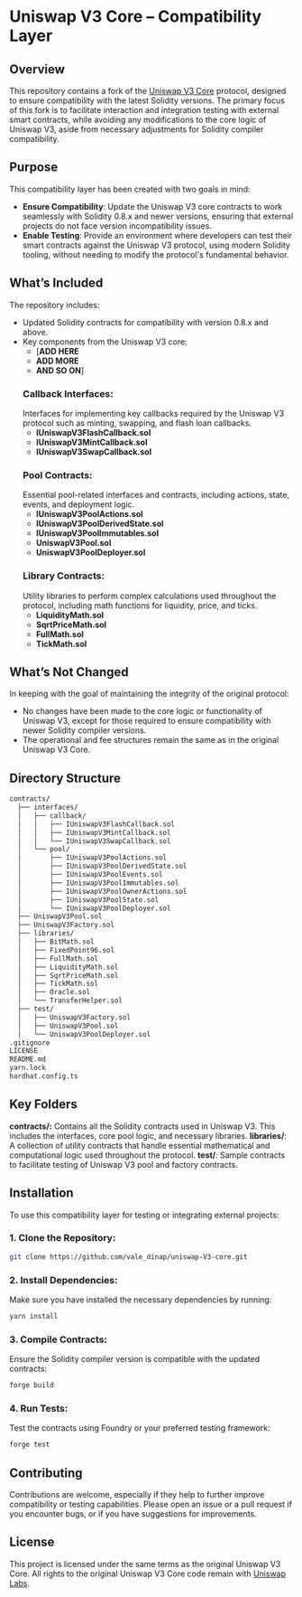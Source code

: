 # Uniswap V3 Core – Compatibility Layer

## Overview
This repository contains a fork of the [Uniswap V3 Core](https://github.com/Uniswap/v3-core) protocol, designed to ensure compatibility with the latest Solidity versions. The primary focus of this fork is to facilitate interaction and integration testing with external smart contracts, while avoiding any modifications to the core logic of Uniswap V3, aside from necessary adjustments for Solidity compiler compatibility.

## Purpose
This compatibility layer has been created with two goals in mind:
- **Ensure Compatibility**: Update the Uniswap V3 core contracts to work seamlessly with Solidity 0.8.x and newer versions, ensuring that external projects do not face version incompatibility issues.
- **Enable Testing**: Provide an environment where developers can test their smart contracts against the Uniswap V3 protocol, using modern Solidity tooling, without needing to modify the protocol's fundamental behavior.

## What’s Included
The repository includes:
- Updated Solidity contracts for compatibility with version 0.8.x and above.
- Key components from the Uniswap V3 core:
  - [**ADD HERE**
  - **ADD MORE**
  - **AND SO ON**]
  ### Callback Interfaces:
  Interfaces for implementing key callbacks required by the Uniswap V3 protocol such as minting, swapping, and flash loan callbacks.
    - **IUniswapV3FlashCallback.sol**
    - **IUniswapV3MintCallback.sol**
    - **IUniswapV3SwapCallback.sol**
  ### Pool Contracts:
  Essential pool-related interfaces and contracts, including actions, state, events, and deployment logic.
    - **IUniswapV3PoolActions.sol**
    - **IUniswapV3PoolDerivedState.sol**
    - **IUniswapV3PoolImmutables.sol**
    - **UniswapV3Pool.sol**
    - **UniswapV3PoolDeployer.sol**
  ### Library Contracts:
  Utility libraries to perform complex calculations used throughout the protocol, including math functions for liquidity, price, and ticks.
    - **LiquidityMath.sol**
    - **SqrtPriceMath.sol**
    - **FullMath.sol**
    - **TickMath.sol**

## What’s Not Changed
In keeping with the goal of maintaining the integrity of the original protocol:
- No changes have been made to the core logic or functionality of Uniswap V3, except for those required to ensure compatibility with newer Solidity compiler versions.
- The operational and fee structures remain the same as in the original Uniswap V3 Core.

## Directory Structure
```bash
contracts/
  ├── interfaces/
  │   ├── callback/
  │   │   ├── IUniswapV3FlashCallback.sol
  │   │   ├── IUniswapV3MintCallback.sol
  │   │   └── IUniswapV3SwapCallback.sol
  │   └── pool/
  │       ├── IUniswapV3PoolActions.sol
  │       ├── IUniswapV3PoolDerivedState.sol
  │       ├── IUniswapV3PoolEvents.sol
  │       ├── IUniswapV3PoolImmutables.sol
  │       ├── IUniswapV3PoolOwnerActions.sol
  │       ├── IUniswapV3PoolState.sol
  │       └── IUniswapV3PoolDeployer.sol
  ├── UniswapV3Pool.sol
  ├── UniswapV3Factory.sol
  ├── libraries/
  │   ├── BitMath.sol
  │   ├── FixedPoint96.sol
  │   ├── FullMath.sol
  │   ├── LiquidityMath.sol
  │   ├── SqrtPriceMath.sol
  │   ├── TickMath.sol
  │   ├── Oracle.sol
  │   └── TransferHelper.sol
  ├── test/
  │   ├── UniswapV3Factory.sol
  │   ├── UniswapV3Pool.sol
  │   └── UniswapV3PoolDeployer.sol
.gitignore
LICENSE
README.md
yarn.lock
hardhat.config.ts
```

## Key Folders
**contracts/:** Contains all the Solidity contracts used in Uniswap V3. This includes the interfaces, core pool logic, and necessary libraries.
**libraries/**: A collection of utility contracts that handle essential mathematical and computational logic used throughout the protocol.
**test/**: Sample contracts to facilitate testing of Uniswap V3 pool and factory contracts.

## Installation
To use this compatibility layer for testing or integrating external projects:

### 1. Clone the Repository:
```bash
git clone https://github.com/vale_dinap/uniswap-V3-core.git
```

### 2. Install Dependencies:
Make sure you have installed the necessary dependencies by running:
```bash
yarn install
```

### 3. Compile Contracts:
Ensure the Solidity compiler version is compatible with the updated contracts:
```bash
forge build
```

### 4. Run Tests:
Test the contracts using Foundry or your preferred testing framework:
```bash
forge test
```

## Contributing
Contributions are welcome, especially if they help to further improve compatibility or testing capabilities. Please open an issue or a pull request if you encounter bugs, or if you have suggestions for improvements.

## License
This project is licensed under the same terms as the original Uniswap V3 Core. All rights to the original Uniswap V3 Core code remain with [Uniswap Labs](https://uniswap.org/).